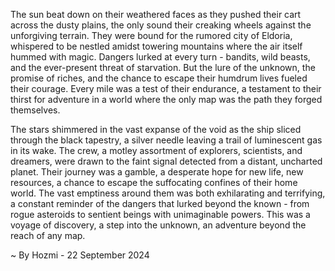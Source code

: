 
The sun beat down on their weathered faces as they pushed their cart across the dusty plains, the only sound their creaking wheels against the unforgiving terrain.  They were bound for the rumored city of Eldoria, whispered to be nestled amidst towering mountains where the air itself hummed with magic. Dangers lurked at every turn - bandits, wild beasts, and the ever-present threat of starvation. But the lure of the unknown, the promise of riches, and the chance to escape their humdrum lives fueled their courage. Every mile was a test of their endurance, a testament to their thirst for adventure in a world where the only map was the path they forged themselves.

The stars shimmered in the vast expanse of the void as the ship sliced through the black tapestry, a silver needle leaving a trail of luminescent gas in its wake. The crew, a motley assortment of explorers, scientists, and dreamers, were drawn to the faint signal detected from a distant, uncharted planet.  Their journey was a gamble, a desperate hope for new life, new resources, a chance to escape the suffocating confines of their home world. The vast emptiness around them was both exhilarating and terrifying, a constant reminder of the dangers that lurked beyond the known - from rogue asteroids to sentient beings with unimaginable powers. This was a voyage of discovery, a step into the unknown, an adventure beyond the reach of any map. 

~ By Hozmi - 22 September 2024
